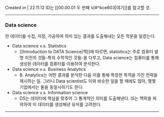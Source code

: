 Created in | 22.11.12
ID는 [[00.00.01 두 번째 뇌#^bce603|여기]]를 참고할 것.

---

### Data science
란 데이터를 수집, 저장, 가공하여 의미 있는 결과를 도출해내는 모든 학문을 일컫는다.

- Data science v.s. Statistics
	- [[Introduction to DATA Science|책]]에 따르면, statistics는 주로 컴퓨터 발명 이전의 것들-특히 수학적인 것들-을 다루고, Data science는 컴퓨터를 통해 생성된 데이터를 컴퓨터를 이용하여 분석한다.
- Data science v.s. Business Analytics
	- B. Analytics는 어떤 결과를 분석한 다음 이를 통해 특정한 목적을 가진 전략을 제시하는 일.
	  그러나 Data scientist도 이와 비슷한 일을 할 때에도 많아, 몇몇 기업에서는 둘을 동일시하기도 한다.
- Data science v.s. Information science
	- DS는 데이터에 핵심을 맞추어 그 통계적인 의미를 도출해낸다. IS는 맥락을 파악하여 이 데이터를 생성해낸 유저를 고려한다.




---
